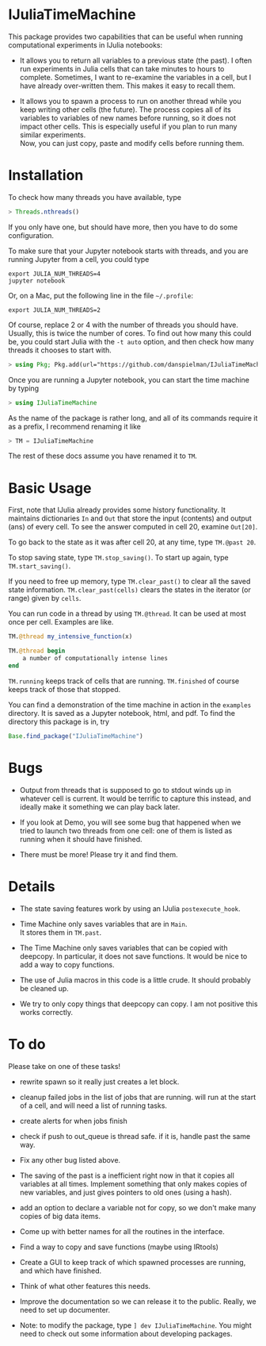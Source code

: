 # IJuliaTimeMachine

This package provides two capabilities that can be  useful when running computational experiments in IJulia notebooks:
* It allows you to return all variables to a previous state (the past).
I often run experiments in Julia cells that can take minutes to hours to complete.
Sometimes, I want to re-examine the variables in a cell, but I have already over-written them.
This makes it easy to recall them.

* It allows you to spawn a process to run on another thread while you keep writing other cells (the future).
The process copies all of its variables to variables of new names before running, so it does not impact other cells.
This is especially useful if you plan to run many similar experiments.  
Now, you can just copy, paste and modify cells before running them.

# Installation

To check how many threads you have available, type

~~~julia
> Threads.nthreads()
~~~

If you only have one, but should have more, then you have to do some configuration.

To make sure that your Jupyter notebook starts with threads, 
and you are running Jupyter from a cell, you could type

~~~shell
export JULIA_NUM_THREADS=4
jupyter notebook
~~~

Or, on a Mac, put the following line in the file
`~/.profile`:
~~~shell
export JULIA_NUM_THREADS=2
~~~

Of course, replace 2 or 4 with the number of threads you should have.  Usually, this is twice the number of cores.
To find out how many this could be, you could start Julia with the `-t auto` option, and then check how many threads it chooses to start with.


~~~julia
> using Pkg; Pkg.add(url="https://github.com/danspielman/IJuliaTimeMachine.jl")
~~~

Once you are running a Jupyter notebook, you can start the time machine by typing
~~~julia
> using IJuliaTimeMachine
~~~

As the name of the package is rather long, and all of its commands require it as a prefix, I recommend renaming it like
~~~julia
> TM = IJuliaTimeMachine
~~~

The rest of these docs assume you have renamed it to `TM`.

# Basic Usage

First, note that IJulia already provides some history functionality.
It maintains dictionaries `In` and `Out` that store the input (contents) and output (ans) of every cell.
To see the answer computed in cell 20, examine `Out[20]`.

To go back to the state as it was after cell 20, at any time, type `TM.@past 20`.

To stop saving state, type `TM.stop_saving()`.  To start up again, type `TM.start_saving()`.

If you need to free up memory, type `TM.clear_past()` to clear all the saved state information.
`TM.clear_past(cells)` clears the states in the iterator (or range) given by `cells`.

You can run code in a thread by using `TM.@thread`.  It can be used at most once per cell.
Examples are like.

~~~julia
TM.@thread my_intensive_function(x)
~~~

~~~julia
TM.@thread begin
    a number of computationally intense lines
end
~~~

`TM.running` keeps track of cells that are running.
`TM.finished` of course keeps track of those that stopped.

You can find a demonstration of the time machine in action in the `examples` directory.
It is saved as a Jupyter notebook, html, and pdf.
To find the directory this package is in, try

~~~julia
Base.find_package("IJuliaTimeMachine")
~~~

# Bugs

* Output from threads that is supposed to go to stdout winds up in whatever cell is current.
It would be terrific to capture this instead, and ideally make it something we can play back later.

* If you look at Demo, you will see some bug that happened when we tried to launch two threads from one cell: one of them is listed as running when it should have finished.

* There must be more!  Please try it and find them.

# Details

* The state saving features work by using an IJulia `postexecute_hook`.

* Time Machine only saves variables that are in `Main`.  
It stores them in `TM.past`.

* The Time Machine only saves variables that can be copied with deepcopy.  In particular, it does not save functions.  It would be nice to add a way to copy functions.

* The use of Julia macros in this code is a little crude.  It should probably be cleaned up.

* We try to only copy things that deepcopy can copy. I am not positive this works correctly.

# To do

Please take on one of these tasks!

* rewrite spawn so it really just creates a let block.

* cleanup failed jobs in the list of jobs that are running. will run at the start of a cell, and will need a list of running tasks.

* create alerts for when jobs finish

* check if push to out_queue is thread safe. if it is, handle past the same way.

* Fix any other bug listed above.

* The saving of the past is a inefficient right now in that it copies all variables at all times. Implement something that only makes copies of new variables, and just gives pointers to old ones (using a hash).


* add an option to declare a variable not for copy, so we don't make many copies of big data items.

* Come up with better names for all the routines in the interface.

* Find a way to copy and save functions (maybe using IRtools)

* Create a GUI to keep track of which spawned processes are running, and which have finished.

* Think of what other features this needs.

* Improve the documentation so we can release it to the public.  Really, we need to set up documenter.

* Note: to modify the package, type `] dev IJuliaTimeMachine`.  You might need to check out some information about developing packages.